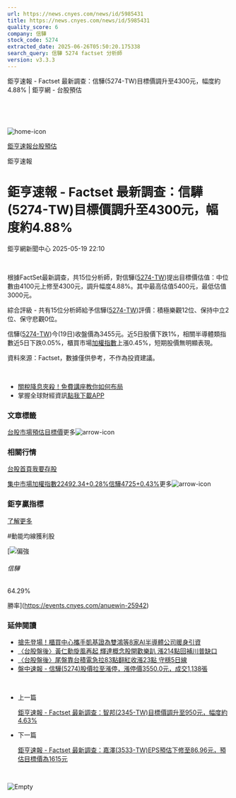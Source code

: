 ```yaml
---
url: https://news.cnyes.com/news/id/5985431
title: https://news.cnyes.com/news/id/5985431
quality_score: 6
company: 信驊
stock_code: 5274
extracted_date: 2025-06-26T05:50:20.175338
search_query: 信驊 5274 factset 分析師
version: v3.3.3
---
```


鉅亨速報 - Factset 最新調查：信驊(5274-TW)目標價調升至4300元，幅度約4.88% | 鉅亨網 - 台股預估

‌

‌

![home-icon](/assets/icons/breadCrumb/symbol-icon-home.svg)

[鉅亨速報](/news/cat/anue_live)[台股預估](/news/cat/tw_forecast)

鉅亨速報

# 鉅亨速報 - Factset 最新調查：信驊(5274-TW)目標價調升至4300元，幅度約4.88%

鉅亨網新聞中心 2025-05-19 22:10

‌

根據FactSet最新調查，共15位分析師，對信驊([5274-TW](https://www.cnyes.com/twstock/5274))提出目標價估值：中位數由4100元上修至4300元，調升幅度4.88%。其中最高估值5400元，最低估值3000元。

綜合評級 - 共有15位分析師給予信驊([5274-TW](https://www.cnyes.com/twstock/5274))評價：積極樂觀12位、保持中立2位、保守悲觀0位。

信驊([5274-TW](https://www.cnyes.com/twstock/5274))今(19日)收盤價為3455元。近5日股價下跌1%，相關半導體類指數近5日下跌0.05%，櫃買市場[加權指數](https://invest.cnyes.com/index/TWS/TSE01)上漲0.45%，短期股價無明顯表現。

資料來源：Factset，數據僅供參考，不作為投資建議。

‌

* [關稅降息夾殺！免費講座教你如何布局](https://www.rsc.com.tw/Cnyes_RSC/SeminarBooking2025InvestmentOutlook.aspx?utm_source=anue&utm_medium=usstocks_end)
* 掌握全球財經資訊[點我下載APP](http://www.cnyes.com/app/?utm_source=mweb&utm_medium=HamMenuBanner&utm_campaign=fixed&utm_content=entr)

### 文章標籤

[台股](https://news.cnyes.com/tag/台股 "台股")[市場預估](https://news.cnyes.com/tag/市場預估 "市場預估")[目標價](https://news.cnyes.com/tag/目標價 "目標價")更多![arrow-icon](/assets/icons/arrows/arrow-down.svg)

### 相關行情

[台股首頁](https://www.cnyes.com/twstock)[我要存股](https://supr.link/8OHaU)

[集中市場加權指數22492.34+0.28%](https://invest.cnyes.com/index/TWS/TSE01)[信驊4725+0.43%](https://www.cnyes.com/twstock/5274)更多![arrow-icon](/assets/icons/arrows/arrow-down.svg)

### 鉅亨贏指標

[了解更多](https://events.cnyes.com/anuewin-25942)

#動能均線獲利股

[![偏強](/assets/icons/win-indicator/long.svg)

###### 信驊

64.29%

勝率](https://events.cnyes.com/anuewin-25942)

### 延伸閱讀

* [搶先登場！櫃買中心攜手凱基證為雙鴻等8家AI半導體公司暖身引資](/news/id/5985252)
* [〈台股盤後〉黃仁勳旋風再起 輝達概念股開歡樂趴 漲214點回補川普缺口](/news/id/5974354)
* [〈台股盤後〉尾盤靠台積電急拉83點翻紅收漲23點 守穩5日線](/news/id/5964774)
* [盤中速報 - 信驊(5274)股價拉至漲停，漲停價3550.0元，成交1,138張](/news/id/5962426)

‌

* 上一篇

  [鉅亨速報 - Factset 最新調查：智邦(2345-TW)目標價調升至950元，幅度約4.63%](/news/id/5985649)
* 下一篇

  [鉅亨速報 - Factset 最新調查：嘉澤(3533-TW)EPS預估下修至86.96元，預估目標價為1615元](/news/id/5984648)

‌

![Empty](/assets/icons/skeleton/empty-image.svg)

‌